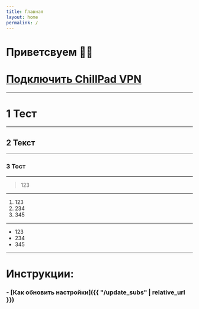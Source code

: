 ```yaml
---
title: Главная  
layout: home
permalink: /
---
```


# Приветсвуем 👋🏻
# [Подключить ChillPad VPN](https://t.me/CP_VPNbot)

---

# 1 Тест

---

## 2 Текст

---

### 3 Тост

---

> 123

---

1. 123
2. 234
3. 345

---

- 123
- 234
- 345

---

# Инструкции:
### - [Как обновить настройки]({{ "/update_subs" | relative_url }})

